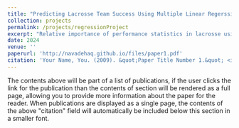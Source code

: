 ```yaml
---
title: "Predicting Lacrosse Team Success Using Multiple Linear Regerssion"
collection: projects
permalink: /projects/regressionProject
excerpt: "Relative importance of performance statistics in lacrosse using NCAA Division 1 Men's data."
date: 2024
venue: ''
paperurl: 'http://navadehaq.github.io/files/paper1.pdf'
citation: 'Your Name, You. (2009). &quot;Paper Title Number 1.&quot; <i>Journal 1</i>. 1(1).'
---
```


The contents above will be part of a list of publications, if the user clicks the link for the publication than the contents of section will be rendered as a full page, allowing you to provide more information about the paper for the reader. When publications are displayed as a single page, the contents of the above "citation" field will automatically be included below this section in a smaller font.
